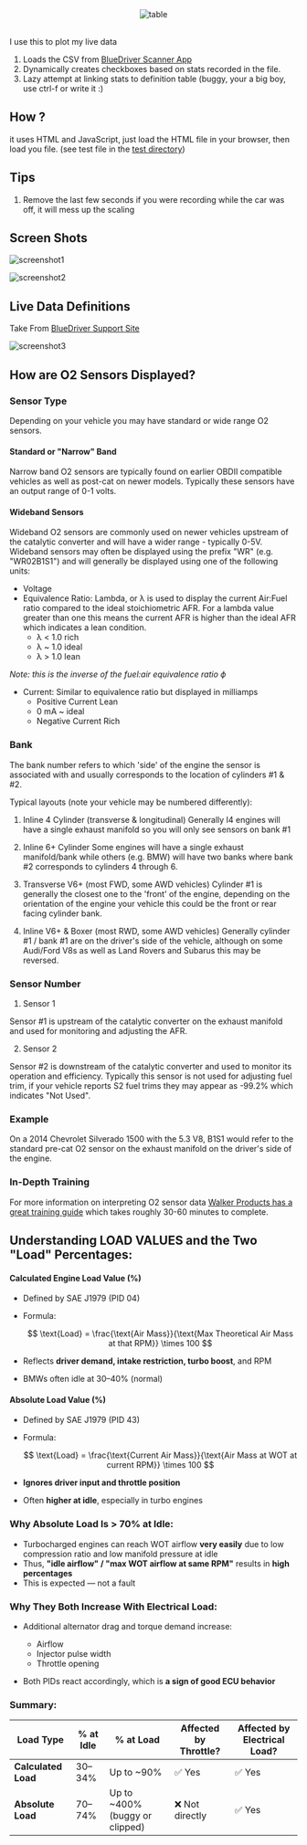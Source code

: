 <center>
<img src="img/title.png" alt="table" />
</center>
<br>

I use this to plot my live data

1) Loads the CSV from [BlueDriver Scanner App](https://www.bluedriver.com/products/bluedriver-scan-tool)
2) Dynamically creates checkboxes based on stats recorded in the file.
3) Lazy attempt at linking stats to definition table (buggy, your a big boy, use ctrl-f or write it :)

## How ?

it uses HTML and JavaScript, just load the HTML file in your browser, then load you file. (see test file in the [test directory](test/example.csv))

## Tips

1) Remove the last few seconds if you were recording while the car was off, it will mess up the scaling

## Screen Shots

![screenshot1](img/screenshot1.png)


![screenshot2](img/screenshot2.png)


## Live Data Definitions

Take From [BlueDriver Support Site](https://support.bluedriver.com/support/solutions/articles/43000551789-live-data-guide)

![screenshot3](img/screenshot3.png)

## How are O2 Sensors Displayed?

### Sensor Type
Depending on your vehicle you may have standard or wide range O2 sensors. 

 

#### Standard or "Narrow" Band
Narrow band O2 sensors are typically found on earlier OBDII compatible vehicles as well as post-cat on newer models. Typically these sensors have an output range of 0-1 volts.
 

#### Wideband Sensors 
Wideband O2 sensors are commonly used on newer vehicles upstream of the catalytic converter and will have a wider range - typically 0-5V. Wideband sensors may often be displayed using the prefix "WR" (e.g. "WR02B1S1") and will generally be displayed using one of the following units:

 - Voltage
 - Equivalence Ratio: Lambda, or λ is used to display the current Air:Fuel ratio compared to the ideal stoichiometric AFR. For a lambda value greater than one this means the current AFR is higher than the ideal AFR which indicates a lean condition.
     - λ < 1.0 rich
     - λ ~ 1.0 ideal
     - λ > 1.0 lean


*Note: this is the inverse of the fuel:air equivalence ratio ϕ*


 - Current: Similar to equivalence ratio but displayed in milliamps
     - Positive Current Lean
     - 0 mA ~ ideal
     - Negative Current Rich 


### Bank 
The bank number refers to which 'side' of the engine the sensor is associated with and usually corresponds to the location of cylinders #1 & #2.

Typical layouts (note your vehicle may be numbered differently):

1) Inline 4 Cylinder (transverse & longitudinal)
   Generally I4 engines will have a single exhaust manifold so you will only see sensors on bank #1
 
2) Inline 6+ Cylinder
   Some engines will have a single exhaust manifold/bank while others (e.g. BMW) will have two banks where bank #2 corresponds to cylinders 4 through 6.
 
3) Transverse V6+ (most FWD, some AWD vehicles)
   Cylinder #1 is generally the closest one to the 'front' of the engine, depending on the orientation of the engine your vehicle this could be the front or rear facing cylinder bank.
 
4) Inline V6+ & Boxer (most RWD, some AWD vehicles)
   Generally cylinder #1 / bank #1 are on the driver's side of the vehicle, although on some Audi/Ford V8s as well as Land Rovers and Subarus this may be reversed.

 
### Sensor Number

1) Sensor 1

Sensor #1 is upstream of the catalytic converter on the exhaust manifold and used for monitoring and adjusting the AFR.
 
2) Sensor 2

Sensor #2 is downstream of the catalytic converter and used to monitor its operation and efficiency. Typically this sensor is not used for adjusting fuel trim, if your vehicle reports S2 fuel trims they may appear as -99.2% which indicates "Not Used".
 
### Example

On a 2014 Chevrolet Silverado 1500 with the 5.3 V8, B1S1 would refer to the standard pre-cat O2 sensor on the exhaust manifold on the driver's side of the engine.

### In-Depth Training

For more information on interpreting O2 sensor data [Walker Products has a great training guide](http://www.walkerproducts.com/o2-sensor-training-guide/introduction/) which takes roughly 30-60 minutes to complete.


## Understanding LOAD VALUES and the Two "Load" Percentages:

####  **Calculated Engine Load Value (%)**

* Defined by SAE J1979 (PID 04)
* Formula:

  $$
  \text{Load} = \frac{\text{Air Mass}}{\text{Max Theoretical Air Mass at that RPM}} \times 100
  $$
* Reflects **driver demand, intake restriction, turbo boost**, and RPM
* BMWs often idle at 30–40% (normal)

####  **Absolute Load Value (%)**

* Defined by SAE J1979 (PID 43)
* Formula:

  $$
  \text{Load} = \frac{\text{Current Air Mass}}{\text{Air Mass at WOT at current RPM}} \times 100
  $$
* **Ignores driver input and throttle position**
* Often **higher at idle**, especially in turbo engines


###  Why Absolute Load Is > 70% at Idle:

* Turbocharged engines can reach WOT airflow **very easily** due to low compression ratio and low manifold pressure at idle
* Thus, **"idle airflow" / "max WOT airflow at same RPM"** results in **high percentages**
* This is expected — not a fault


###  Why They Both Increase With Electrical Load:

* Additional alternator drag and torque demand increase:

  * Airflow
  * Injector pulse width
  * Throttle opening
* Both PIDs react accordingly, which is **a sign of good ECU behavior**


###  Summary:

| Load Type           | % at Idle | % at Load                       | Affected by Throttle? | Affected by Electrical Load? |
| ------------------- | --------- | ------------------------------- | --------------------- | ---------------------------- |
| **Calculated Load** | 30–34%    | Up to \~90%                     | ✅ Yes                 | ✅ Yes                        |
| **Absolute Load**   | 70–74%    | Up to \~400% (buggy or clipped) | ❌ Not directly        | ✅ Yes                        |

